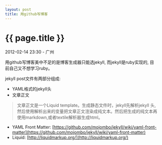 ```yaml
---
layout: post
title: 用github写博客
---
```


{{ page.title }}
================

<p class="meta">2012-02-14 23:30 - 广州</p>

用github写博客美中不足的是博客生成器只能选jekyll, 而jekyll是ruby实现的, 目前自己又不想学习ruby。

jekyll post文件有两部分组成:

- YAML格式的jekyll头
- 文章正文

> 文章正文是一个Liquid template。生成静态文件时，jekyll先解析jekyll 头, 然后使用解析出来的变量把文章正文渲染成纯文本。然后把生成的纯文本再使用markdown,或者textile解析器生成html。


* YAML Front Matter: [https://github.com/mojombo/jekyll/wiki/yaml-front-matter](https://github.com/mojombo/jekyll/wiki/yaml-front-matter)
* Liquid: [http://liquidmarkup.org/](http://liquidmarkup.org/)

